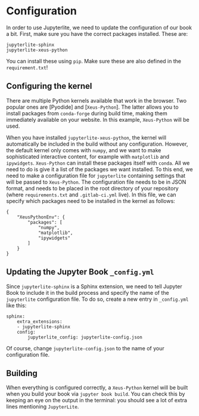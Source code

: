 # Configuration

In order to use Jupyterlite, we need to update the configuration of our book a bit. First, make sure you have the correct packages installed. These are:

    jupyterlite-sphinx
    jupyterlite-xeus-python

You can install these using `pip`. Make sure these are also defined in the `requirement.txt`! 

## Configuring the kernel

There are multiple Python kernels available that work in the browser. Two popular ones are [Pyodide] and [`Xeus-Python`]. The latter allows you to install packages from `conda-forge` during build time, making them immediately available on your website. In this example, `Xeus-Python` will be used.

When you have installed `jupyterlite-xeus-python`, the kernel will automatically be included in the build without any configuration. However, the default kernel only comes with `numpy`, and we want to make sophisticated interactive content, for example with `matplotlib` and `ipywidgets`. `Xeus-Python` can install these packages itself with `conda`. All we need to do is give it a list of the packages we want installed. To this end, we need to make a configuration file for `jupyterlite` containing settings that will be passed to `Xeus-Python`. The configuration file needs to be in JSON format, and needs to be placed in the root directory of your repository (where `requirements.txt` and `.gitlab-ci.yml` live). In this file, we can specify which packages need to be installed in the kernel as follows:

    {
        "XeusPythonEnv": {
            "packages": [
                "numpy",
                "matplotlib",
                "ipywidgets"
            ]
        }
    }

## Updating the Jupyter Book `_config.yml`

Since `jupyterlite-sphinx` is a Sphinx extension, we need to tell Jupyter Book to include it in the build process and specify the name of the `jupyterlite` configuration file. To do so, create a new entry in `_config.yml` like this:

    sphinx:
        extra_extensions:
        - jupyterlite-sphinx
        config:
            jupyterlite_config: jupyterlite-config.json

Of course, change `jupyterlite-config.json` to the name of your configuration file.

## Building

When everything is configured correctly, a `Xeus-Python` kernel will be built when you build your book via `jupyter book build`. You can check this by keeping an eye on the output in the terminal: you should see a lot of extra lines mentioning `JupyterLite`.